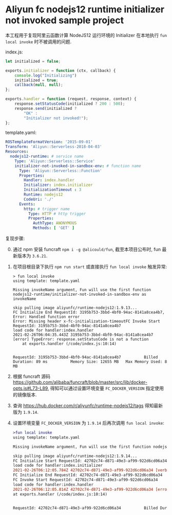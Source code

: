 # Aliyun fc nodejs12 runtime initializer not invoked sample project

本工程用于复现阿里云函数计算 NodeJS12 运行环境的 Initializer 在本地执行 `fun local invoke` 
时不被调用的问题.

index.js:
```js
let initialized = false;

exports.initializer = function (ctx, callback) {
    console.log("Initializing")
    initialized = true;
    callback(null, null);
};

exports.handler = function (request, response, context) {
    response.setStatusCode(initialized ? 200 : 500);
    response.send(initialized ?
        "OK" :
        "Initializer not invoked!");
};
```

template.yaml:
```yaml
ROSTemplateFormatVersion: '2015-09-01'
Transform: 'Aliyun::Serverless-2018-04-03'
Resources:
  nodejs12-runtime: # service name
    Type: 'Aliyun::Serverless::Service'
    initializer-not-invoked-in-sandbox-env: # function name
      Type: 'Aliyun::Serverless::Function'
      Properties:
        Handler: index.handler
        Initializer: index.initializer
        InitializationTimeout : 3
        Runtime: nodejs12
        CodeUri: './'
      Events:
        http: # trigger name
          Type: HTTP # http trigger
          Properties:
            AuthType: ANONYMOUS
            Methods: [ 'GET' ]
```

复现步骤:

0. 通过 npm 安装 funcraft `npm i -g @alicould/fun`, 截至本项目公布时, fun 最新版本为 `3.6.21`.
0. 在项目根目录下执行 `npm run start` 或直接执行 `fun local invoke` 触发异常:

   ```log
   > fun local invoke
   using template: template.yaml
   
   Missing invokeName argument, Fun will use the first function nodejs12-runtime/initializer-not-invoked-in-sandbox-env as invokeName
   
   skip pulling image aliyunfc/runtime-nodejs12:1.9.13...
   FC Initialize End RequestId: 3195b753-3bbd-4bf0-94ac-8141a8cea4b7, Error: Handled function error
   Error: Missing header x-fc-initialization-timeoutFC Invoke Start RequestId: 3195b753-3bbd-4bf0-94ac-8141a8cea4b7
   load code for handler:index.handler
   2021-02-26T06:04:35.443Z 3195b753-3bbd-4bf0-94ac-8141a8cea4b7 [error] TypeError: response.setStatusCode is not a function
       at exports.handler (/code/index.js:10:14)
   
   
   RequestId: 3195b753-3bbd-4bf0-94ac-8141a8cea4b7          Billed Duration: 89 ms          Memory Size: 12655 MB   Max Memory Used: 8 MB
   ```
   
0. 根据 funcraft 源码 https://github.com/alibaba/funcraft/blob/master/src/lib/docker-opts.js#L73-L89, 
   得知可以通过设置环境变量 `FC_DOCKER_VERSION` 指定使用的镜像版本.

0. 查询 https://hub.docker.com/r/aliyunfc/runtime-nodejs12/tags 得知最新版为 `1.9.14`.

0. 设置环境变量 `FC_DOCKER_VERSION` 为 `1.9.14` 后再次调用 `fun local invoke`:

    ```diff
    >fun local invoke
    using template: template.yaml
    
    Missing invokeName argument, Fun will use the first function nodejs12-runtime/initializer-not-invoked-in-sandbox-env as invokeName
    
    skip pulling image aliyunfc/runtime-nodejs12:1.9.14...
    FC Initialize Start RequestId: 42702c74-d871-49e3-af99-922d6cd06a34
    load code for handler:index.initializer
    2021-02-26T06:12:05.784Z 42702c74-d871-49e3-af99-922d6cd06a34 [verbose] Initializing   <==== Initializer invoked
    FC Initialize End RequestId: 42702c74-d871-49e3-af99-922d6cd06a34
    FC Invoke Start RequestId: 42702c74-d871-49e3-af99-922d6cd06a34
    load code for handler:index.handler
    2021-02-26T06:12:05.814Z 42702c74-d871-49e3-af99-922d6cd06a34 [error] TypeError: response.setStatusCode is not a function
    at exports.handler (/code/index.js:10:14)
    
    
    RequestId: 42702c74-d871-49e3-af99-922d6cd06a34          Billed Duration: 91 ms          Memory Size: 12655 MB   Max Memory Used: 8 MB
    ```
